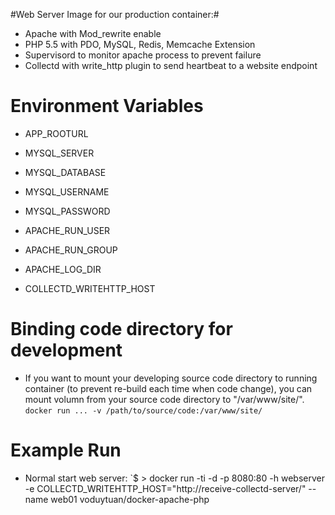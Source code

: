#Web Server Image for our production container:#

- Apache with Mod_rewrite enable
- PHP 5.5 with PDO, MySQL, Redis, Memcache Extension
- Supervisord to monitor apache process to prevent failure
- Collectd with write_http plugin to send heartbeat to a website endpoint

# Environment Variables #
- APP_ROOTURL
- MYSQL_SERVER
- MYSQL_DATABASE
- MYSQL_USERNAME
- MYSQL_PASSWORD

- APACHE_RUN_USER
- APACHE_RUN_GROUP
- APACHE_LOG_DIR

- COLLECTD_WRITEHTTP_HOST

# Binding code directory for development #
- If you want to mount your developing source code directory to running container (to prevent re-build each time when code change), you can mount volumn from your source code directory to "/var/www/site/".
`
    docker run ... -v /path/to/source/code:/var/www/site/
`

# Example Run #
- Normal start web server:
    `$ > docker run -ti -d -p 8080:80 -h webserver -e COLLECTD_WRITEHTTP_HOST="http://receive-collectd-server/" --name web01 voduytuan/docker-apache-php 
